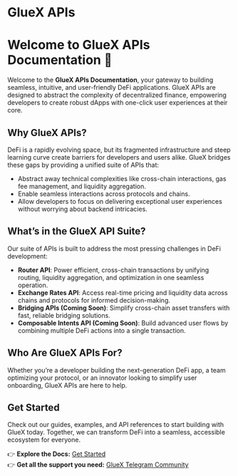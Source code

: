 # GlueX APIs

# Welcome to GlueX APIs Documentation 🌟  

Welcome to the **GlueX APIs Documentation**, your gateway to building seamless, intuitive, and user-friendly DeFi applications. GlueX APIs are designed to abstract the complexity of decentralized finance, empowering developers to create robust dApps with one-click user experiences at their core.  

## Why GlueX APIs?  
DeFi is a rapidly evolving space, but its fragmented infrastructure and steep learning curve create barriers for developers and users alike. GlueX bridges these gaps by providing a unified suite of APIs that:  
- Abstract away technical complexities like cross-chain interactions, gas fee management, and liquidity aggregation.  
- Enable seamless interactions across protocols and chains.  
- Allow developers to focus on delivering exceptional user experiences without worrying about backend intricacies.  

## What’s in the GlueX API Suite?  
Our suite of APIs is built to address the most pressing challenges in DeFi development:  
- **Router API**: Power efficient, cross-chain transactions by unifying routing, liquidity aggregation, and optimization in one seamless operation.  
- **Exchange Rates API**: Access real-time pricing and liquidity data across chains and protocols for informed decision-making.  
- **Bridging APIs (Coming Soon)**: Simplify cross-chain asset transfers with fast, reliable bridging solutions.  
- **Composable Intents API (Coming Soon)**: Build advanced user flows by combining multiple DeFi actions into a single transaction.  

## Who Are GlueX APIs For?  
Whether you’re a developer building the next-generation DeFi app, a team optimizing your protocol, or an innovator looking to simplify user onboarding, GlueX APIs are here to help.  

## Get Started  
Check out our guides, examples, and API references to start building with GlueX today. Together, we can transform DeFi into a seamless, accessible ecosystem for everyone.  

👉 **Explore the Docs:** [Get Started](https://docs.gluex.xyz/gluex-apis/)  
👉 **Get all the support you need:** [GlueX Telegram Community](https://t.me/GlueXCommunity)  

